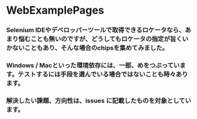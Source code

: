 # WebExamplePages
### Selenium IDEやデベロッパーツールで取得できるロケータなら、あまり悩むことも無いのですが、どうしてもロケータの指定が旨くいかないこともあり、そんな場合のchipsを集めてみました。
### Windows / Macといった環境依存には、一部、めをつぶっています。テストするには手段を選んでいる場合ではないことも時々あります。
### 解決したい課題、方向性は、issues に記載したものを対象としています。

